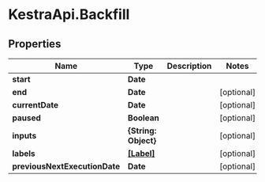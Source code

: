 # KestraApi.Backfill

## Properties

Name | Type | Description | Notes
------------ | ------------- | ------------- | -------------
**start** | **Date** |  | 
**end** | **Date** |  | [optional] 
**currentDate** | **Date** |  | [optional] 
**paused** | **Boolean** |  | [optional] 
**inputs** | **{String: Object}** |  | [optional] 
**labels** | [**[Label]**](Label.md) |  | [optional] 
**previousNextExecutionDate** | **Date** |  | [optional] 


